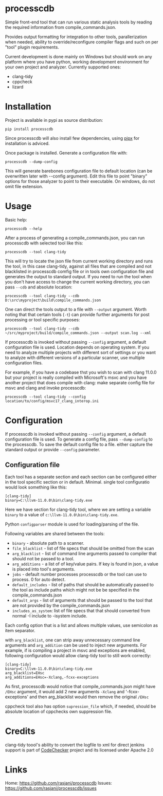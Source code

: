 processcdb
==========

Simple front-end tool that can run various static analysis tools by
reading the required information from compile_commands.json.

Provides output formatting for integration to other tools, parallerization
when needed, ability to override/reconfigure compiler flags and such on per
"tool" plugin requirements.

Current development is done mainly on Windows but should work on any platform
where you have python, working development environment for your own project
and analyzer. Currently supported ones:

 * clang-tidy
 * cppcheck
 * lizard

Installation
============

Project is available in pypi as source distribution:

    pip install processcdb

Since processcdb will also install few dependencies, using [pipx](https://github.com/pipxproject/pipx) for installation
is adviced.

Once package is installed. Generate a configuration file with:

    processcdb --dump-config

This will generate barebones configuration file to default location (can be overwritten later with
--config argument). Edit this file to point "binary" options for those analyzer to point to their executable.
On windows, do not omit file extension.

Usage
=====

Basic help:

    processcdb --help

After a process of generating a compile_commands.json, you can run processcdb with selected tool like this:

    processcdb --tool clang-tidy

This will try to locate the json file from current working directory and runs the tool, in this case
clang-tidy, against all files that are compiled and not blacklisted in processcdb comfig file or in
tools own configuration file and generates the output to standard output. If you need to run the tool when you
don't have access to change the current working directory, you can pass `--cdb` and absolute location:

    processcdb --tool clang-tidy --cdb D:\src\myproject\build\compile_commands.json

One can direct the tools output to a file with `--output` argument. Worth noting that that certain tools
(`-t`) can provide further arguments for post processing or tool specific purposes:

    processcdb --tool clang-tidy --cdb ~/src/myproject/build/compile_commands.json --output scan.log --xml

If processcdb is invoked without passing `--config` argument, a default configuration file is used. Location
depends on operating system. If you need to analyze multiple projects with different sort of settings or
you want to analyze with different versions of a particular scanner, use multiple configuration files.

For example, if you have a codebase thst you wish to scan with clang 11.0.0 but your project is really compiled
with Microsoft's msvc and you have another project that does compile with clang: make separate config file for
msvc and clang and invoke processcdb:

    processcdb --tool clang-tidy --config location/to/config/msvc17_clang_interop.ini

Configuration
=============

If processcdb is invoked without passing `--config` argument, a default configuration file is used. To generate
a config file, pass `--dump-config` to the processcdb. To save the default config file to a file. either
capture the standard output or provide `--config` parameter.

## Configuration file

Each tool has a separate section and each section can be configured either in the tool specific section or
in default. Minimal. single tool configuratio would look something like this:

    [clang-tidy]
    binary=C:\llvm-11.0.0\bin\clang-tidy.exe

Here we have section for clang-tidy tool, where we are setting a variable `binary` to a value of
`c:\llvm-11.0.0\bin\clang-tidy.exe`.

Python `configparser` module is used for loading/parsing of the file.

Following variables are shared between the tools:

  * `binary` - absolute path to a scanner.
  * `file_blacklist` - list of file specs that should be omitted from the scan
  * `arg_blacklist` - list of command line arguments passed to compiler that should not be passed to a tool.
  * `arg_additions` - a list of of key/value pairs. If key is found in json, a value is placed into tool's
      arguments.
  * `jobs` - default number processes processcdb or the tool can use to process. 0 for auto detect.
  * `default_includes` - list of paths that should be automatically passed to the tool as include paths which
      might not be be specified in the compile_commands.json
  * `default_args` - list of arguments that should be passed to the tool that are not provided by the
      compile_commands.json
  * `includes_as_system`: list of file specs that that should converted from normal -I include to -isystem
      include.

Each config option that is a list and allows multiple values, use semicolon as item separator.

with `arg_blacklist`, one can strip away unnecessary command line arguments and `arg_addition` can be used to
inject new arguments. For example, if is compiling a project in msvc and exceptions are enabled, following
configuration would allow clang-tidy tool to still work correctly:

```config
[clang-tidy]
binary=C:\llvm-11.0.0\bin\clang-tidy.exe
arg_blacklist=EHsc
arg_additions=EHsc=-Xclang,-fcxx-exceptions
```

As first, processcdb would notice that compile_commands.json might have `/EHsc` argument, it would add 2 new arguments
`-Xclang` and '-fcxx-exceptions' and then arg_blacklist would then remove the original `/EHsc`

cppcheck tool also has option `supression_file` which, if needed, should be absolute location of cppchecks own
suppression file.

Credits
=======

clang-tidy toool's ability to convert the logfile to xml for direct jenkins support is part of [CodeChecker](https://github.com/Ericsson/codechecker) project
and its licensed under Apache 2.0


Links
=====

Home: https://github.com/rasjani/processcdb
Issues: https://github.com/rasjani/processcdb/issues
